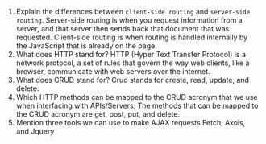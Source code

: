 1.  Explain the differences between `client-side routing` and `server-side routing`.
        Server-side routing is when you request information from a server, and that server then sends back that document that was requested.
        Client-side routing is when routing is handled internally by the JavaScript that is already on the page.
1.  What does HTTP stand for?
        HTTP (Hyper Text Transfer Protocol) is a network protocol, a set of rules that govern the way web clients, like a browser, communicate with web servers over the internet.
1.  What does CRUD stand for?
        Crud stands for create, read, update, and delete.
1.  Which HTTP methods can be mapped to the CRUD acronym that we use when interfacing with APIs/Servers.
        The methods that can be mapped to the CRUD acronym are get, post, put, and delete.
1.  Mention three tools we can use to make AJAX requests
        Fetch, Axois, and Jquery
